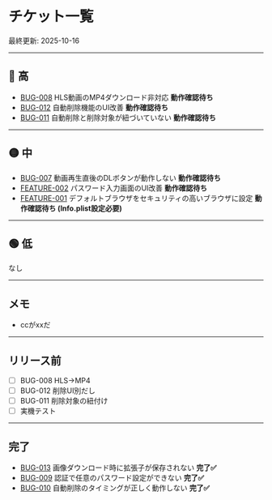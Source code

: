 # チケット一覧

最終更新: 2025-10-16

---

## 🔴 高

- [BUG-008](02-improvements/BUG-008-hls-to-mp4.md) HLS動画のMP4ダウンロード非対応 **動作確認待ち**
- [BUG-012](02-improvements/BUG-012-auto-delete-ui-improvements.md) 自動削除機能のUI改善 **動作確認待ち**
- [BUG-011](02-improvements/BUG-011-auto-delete-targets.md) 自動削除と削除対象が紐づいていない **動作確認待ち**

---

## 🟡 中

- [BUG-007](02-improvements/BUG-007-video-download-timing.md) 動画再生直後のDLボタンが動作しない **動作確認待ち**
- [FEATURE-002](02-improvements/FEATURE-002-password-ui-improvement.md) パスワード入力画面のUI改善 **動作確認待ち**
- [FEATURE-001](02-improvements/FEATURE-001-secure-default-browser.md) デフォルトブラウザをセキュリティの高いブラウザに設定 **動作確認待ち (Info.plist設定必要)**

---

## 🟢 低

なし

---

## メモ

- ccがxxだ

---

## リリース前

- [ ] BUG-008 HLS→MP4
- [ ] BUG-012 削除UI別だし
- [ ] BUG-011 削除対象の紐付け
- [ ] 実機テスト

---

## 完了

- [BUG-013](02-improvements/BUG-013-image-download-no-extension.md) 画像ダウンロード時に拡張子が保存されない **完了✅**
- [BUG-009](02-improvements/BUG-009-password-setting.md) 認証で任意のパスワード設定ができない **完了✅**
- [BUG-010](02-improvements/BUG-010-auto-delete-timing.md) 自動削除のタイミングが正しく動作しない **完了✅**
